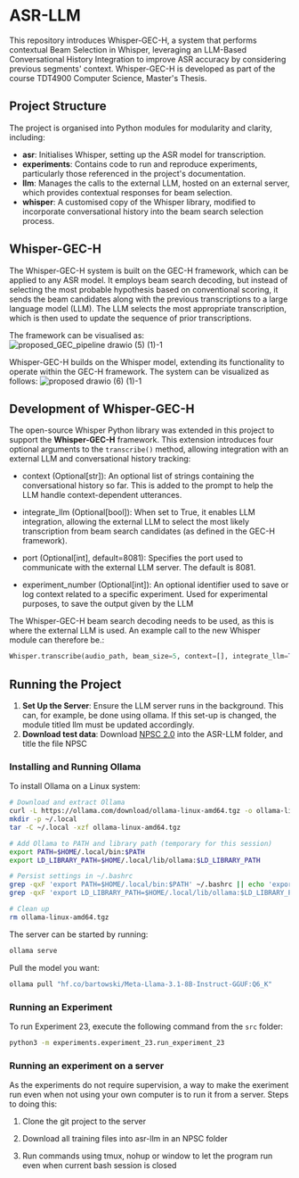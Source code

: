 # ASR-LLM

This repository introduces Whisper-GEC-H, a system that performs contextual Beam Selection in Whisper, leveraging an LLM-Based Conversational History Integration to improve ASR accuracy by considering previous segments' context. Whisper-GEC-H is developed as part of the course TDT4900 Computer Science, Master's Thesis.

## Project Structure

The project is organised into Python modules for modularity and clarity, including:

- **asr**: Initialises Whisper, setting up the ASR model for transcription.
- **experiments**: Contains code to run and reproduce experiments, particularly those referenced in the project's documentation.
- **llm**: Manages the calls to the external LLM, hosted on an external server, which provides contextual responses for beam selection.
- **whisper**: A customised copy of the Whisper library, modified to incorporate conversational history into the beam search selection process.

## Whisper-GEC-H
The Whisper-GEC-H system is built on the GEC-H framework, which can be applied to any ASR model. It employs beam search decoding, but instead of selecting the most probable hypothesis based on conventional scoring, it sends the beam candidates along with the previous transcriptions to a large language model (LLM). The LLM selects the most appropriate transcription, which is then used to update the sequence of prior transcriptions. 

The framework can be visualised as:
![proposed_GEC_pipeline drawio (5) (1)-1](https://github.com/user-attachments/assets/22d9270c-52c2-4498-be88-7730e1ee6942)

Whisper-GEC-H builds on the Whisper model, extending its functionality to operate within the GEC-H framework. The system can be visualized as follows:
![proposed drawio (6) (1)-1](https://github.com/user-attachments/assets/c3d41387-d11e-4d0c-adb4-12f737421b48)


## Development of Whisper-GEC-H

The open-source Whisper Python library was extended in this project to support the **Whisper-GEC-H** framework. This extension introduces four optional arguments to the `transcribe()` method, allowing integration with an external LLM and conversational history tracking:

- context (Optional[str]):
 An optional list of strings containing the conversational history so far. This is added to the prompt to help the LLM handle context-dependent utterances. 

- integrate_llm (Optional[bool]):
When set to True, it enables LLM integration, allowing the external LLM to select the most likely transcription from beam search candidates (as defined in the GEC-H framework).

- port (Optional[int], default=8081):
Specifies the port used to communicate with the external LLM server. The default is 8081.

- experiment_number (Optional[int]):
An optional identifier used to save or log context related to a specific experiment. Used for experimental purposes, to save the output given by the LLM

The Whisper-GEC-H beam search decoding needs to be used, as this is where the external LLM is used. An example call to the new Whisper module can therefore be.:
````python
Whisper.transcribe(audio_path, beam_size=5, context=[], integrate_llm=True, port=8081, experiment_number=3)
````

## Running the Project

1. **Set Up the Server**: Ensure the LLM server runs in the background. This can, for example, be done using ollama. If this set-up is changed, the module titled llm must be updated accordingly. 
2. **Download test data**: Download [NPSC 2.0](https://www.nb.no/sprakbanken/en/resource-catalogue/oai-nb-no-sbr-85/) into the ASR-LLM folder, and title the file NPSC

### Installing and Running Ollama

To install Ollama on a Linux system:

```bash
# Download and extract Ollama
curl -L https://ollama.com/download/ollama-linux-amd64.tgz -o ollama-linux-amd64.tgz
mkdir -p ~/.local
tar -C ~/.local -xzf ollama-linux-amd64.tgz

# Add Ollama to PATH and library path (temporary for this session)
export PATH=$HOME/.local/bin:$PATH
export LD_LIBRARY_PATH=$HOME/.local/lib/ollama:$LD_LIBRARY_PATH

# Persist settings in ~/.bashrc
grep -qxF 'export PATH=$HOME/.local/bin:$PATH' ~/.bashrc || echo 'export PATH=$HOME/.local/bin:$PATH' >> ~/.bashrc
grep -qxF 'export LD_LIBRARY_PATH=$HOME/.local/lib/ollama:$LD_LIBRARY_PATH' ~/.bashrc || echo 'export LD_LIBRARY_PATH=$HOME/.local/lib/ollama:$LD_LIBRARY_PATH' >> ~/.bashrc

# Clean up
rm ollama-linux-amd64.tgz
````

The server can be started by running:
```bash
ollama serve
````

Pull the model you want:
```bash
ollama pull "hf.co/bartowski/Meta-Llama-3.1-8B-Instruct-GGUF:Q6_K"
````
### Running an Experiment

To run Experiment 23, execute the following command from the `src` folder:

```bash
python3 -m experiments.experiment_23.run_experiment_23      
````

### Running an experiment on a server

As the experiments do not require supervision, a way to make the exeriment run even when not using your own computer is to run it from a server.
Steps to doing this:

1. Clone the git project to the server

2. Download all training files into asr-llm in an NPSC folder

3. Run commands using tmux, nohup or window to let the program run even when current bash session is closed

